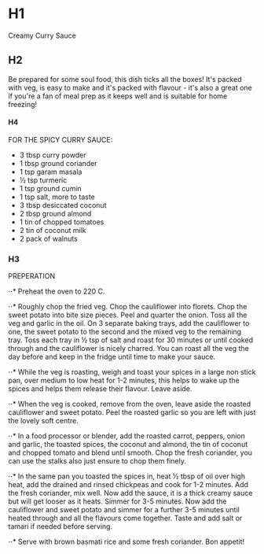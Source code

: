 # H1 

Creamy Curry Sauce

## H2

Be prepared for some soul food, this dish ticks all the boxes! It's packed with veg, is easy to make and it's packed with flavour - it's also a great one if you're a fan of meal prep as it keeps well and is suitable for home freezing!


#### H4

FOR THE SPICY CURRY SAUCE:

* 3 tbsp curry powder
* 1 tbsp ground coriander
* 1 tsp garam masala
* ½ tsp turmeric
* 1 tsp ground cumin
* 1 tsp salt, more to taste
* 3 tbsp desiccated coconut
* 2 tbsp ground almond
* 1 tin of chopped tomatoes
* 2 tin of coconut milk
* 2 pack of walnuts


### H3
PREPERATION 

⋅⋅* Preheat the oven to 220 C.

⋅⋅* Roughly chop the fried veg. Chop the cauliflower into florets. Chop the sweet potato into bite size pieces. Peel and quarter the onion. Toss all the veg and garlic in the oil. On 3 separate baking trays, add the cauliflower to one, the sweet potato to the second and the mixed veg to the remaining tray. Toss each tray in ½ tsp of salt and roast for 30 minutes or until cooked through and the cauliflower is nicely charred. You can roast all the veg the day before and keep in the fridge until time to make your sauce.

⋅⋅* While the veg is roasting, weigh and toast your spices in a large non stick pan, over medium to low heat for 1-2 minutes, this helps to wake up the spices and helps them release their flavour. Leave aside.

⋅⋅* When the veg is cooked, remove from the oven, leave aside the roasted cauliflower and sweet potato. Peel the roasted garlic so you are left with just the lovely soft centre.

⋅⋅* In a food processor or blender, add the roasted carrot, peppers, onion and garlic, the toasted spices, the coconut and almond, the tin of coconut and chopped tomato and blend until smooth. Chop the fresh coriander, you can use the stalks also just ensure to chop them finely.

⋅⋅* In the same pan you toasted the spices in, heat ½ tbsp of oil over high heat, add the drained and rinsed chickpeas and cook for 1-2 minutes. Add the fresh coriander, mix well. Now add the sauce, it is a thick creamy sauce but will get looser as it heats. Simmer for 3-5 minutes. Now add the cauliflower and sweet potato and simmer for a further 3-5 minutes until heated through and all the flavours come together. Taste and add salt or tamari if needed before serving.

⋅⋅* Serve with brown basmati rice and some fresh coriander. Bon appetit!